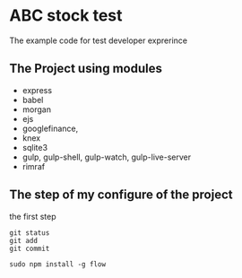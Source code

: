 # ABC stock test
The example code for test developer exprerince

## The Project using modules
- express
- babel
- morgan
- ejs
- googlefinance,
- knex 
- sqlite3
- gulp, gulp-shell, gulp-watch, gulp-live-server
- rimraf

## The step of my configure of the project
the first step
```
git status
git add
git commit
```
	sudo npm install -g flow

